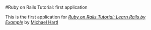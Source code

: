 #Ruby on Rails Tutorial: first application

This is the first application for
[*Ruby on Rails Tutorial: Learn Rails by Example*](http://www.raistutorial.org/) by [Michael Hartl](http://www.michaelhartl.com/)
